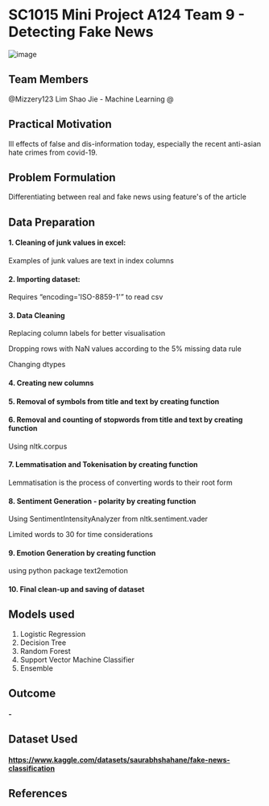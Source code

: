 # SC1015 Mini Project A124 Team 9 - Detecting Fake News
![image](https://user-images.githubusercontent.com/41039452/233805482-b8e6ebb2-7c03-4af3-900e-36abadd03517.png)



## Team Members 
@Mizzery123 Lim Shao Jie - Machine Learning 
@

## Practical Motivation
Ill effects of false and dis-information today, especially the recent anti-asian hate crimes from covid-19. 

## Problem Formulation
Differentiating between real and fake news using feature's of the article

## Data Preparation
#### 1. Cleaning of junk values in excel:
Examples of junk values are text in index columns
#### 2. Importing dataset:
Requires “encoding='ISO-8859-1'” to read csv
#### 3. Data Cleaning
Replacing column labels for better visualisation

Dropping rows with NaN values according to the 5% missing data rule

Changing dtypes
#### 4. Creating new columns 
#### 5. Removal of symbols from title and text by creating function
#### 6. Removal and counting of stopwords from title and text by creating function
Using nltk.corpus
#### 7. Lemmatisation and Tokenisation by creating function
Lemmatisation is the process of converting words to their root form
#### 8. Sentiment Generation - polarity by creating function
Using SentimentIntensityAnalyzer from nltk.sentiment.vader

Limited words to 30 for time considerations
#### 9. Emotion Generation by creating function
using python package text2emotion
#### 10. Final clean-up and saving of dataset



##  Models used
1. Logistic Regression
2. Decision Tree
3. Random Forest
4. Support Vector Machine Classifier
5. Ensemble

## Outcome
#### - 



## Dataset Used
#### https://www.kaggle.com/datasets/saurabhshahane/fake-news-classification

## References 


